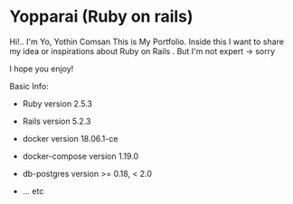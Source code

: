 # Yopparai (Ruby on rails)

Hi!.. I'm Yo, Yothin Comsan
This is My Portfolio.
Inside this I want to share my idea or inspirations about Ruby on Rails . But I'm not expert -> sorry

I hope you enjoy!

Basic Info:

* Ruby version 2.5.3
* Rails version 5.2.3

* docker version 18.06.1-ce
* docker-compose version 1.19.0

* db-postgres version >= 0.18, < 2.0

* ... etc

